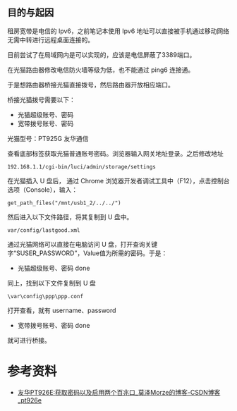 ## 目的与起因
租房宽带是电信的 Ipv6，之前笔记本使用 Ipv6 地址可以直接被手机通过移动网络无需中转进行远程桌面连接的。

目前尝试了在局域网内是可以实现的，应该是电信屏蔽了3389端口。

在光猫路由器修改电信防火墙等级为低，也不能通过 ping6 连接通。

于是想路由器桥接光猫直接拨号，然后路由器开放相应端口。

桥接光猫拨号需要以下：
- 光猫超级账号、密码
- 宽带拨号账号、密码

光猫型号：PT925G  友华通信

查看底部标签获取光猫普通账号密码。浏览器输入网关地址登录。之后修改地址
```
192.168.1.1/cgi-bin/luci/admin/storage/settings
```
在光猫插入 U 盘后，
通过 Chrome 浏览器开发者调试工具中（F12），点击控制台选项（Console），输入： 
```
get_path_files("/mnt/usb1_2/../../")
```
然后进入以下文件路径，将其复制到 U 盘中。
```
var/config/lastgood.xml
```
通过光猫网络可以直接在电脑访问 U 盘，打开查询关键字“SUSER_PASSWORD”，Value值为所需的密码。于是：
- 光猫超级账号、密码 done

同上，找到以下文件复制到 U 盘
```
\var\config\ppp\ppp.conf
```
打开查看，就有 username、password
- 宽带拨号账号、密码 done

就可进行桥接。

# 参考资料
- [友华PT926E:获取密码以及启用两个百兆口_莫泽Morze的博客-CSDN博客_pt926e](https://blog.csdn.net/qq_41384798/article/details/107444245)